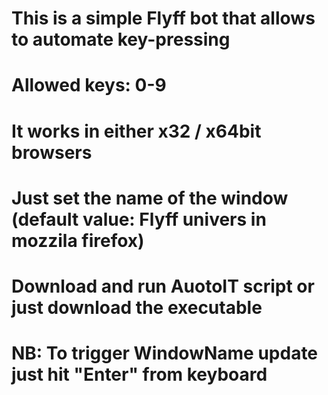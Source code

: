 # This is a simple Flyff bot that allows to automate key-pressing

# Allowed keys: 0-9

# It works in either x32 / x64bit browsers

# Just set the name of the window (default value: Flyff univers in mozzila firefox)

# Download and run AuotoIT script or just download the executable

# NB: To trigger WindowName update just hit "Enter" from keyboard
